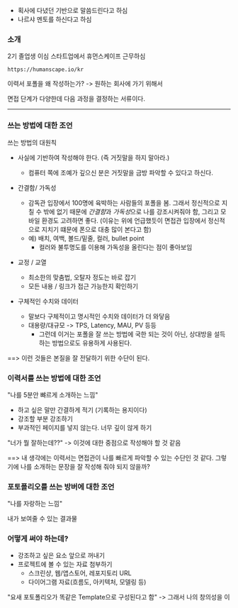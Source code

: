 - 획사에 다녔던 기반으로 말씀드린다고 하심
- 나르샤 멘토를 하신다고 하심

### 소개
2기 졸업생 이심
스타트업에서 휴먼스케이프 근무하심
```
https://humanscape.io/kr
```

이력서 포폴을 왜 작성하는가?
-> 원하는 회사에 가기 위해서 

면접 단계가 다양한데 다음 과정을 결정하는 서류이다. 

---
### 쓰는 방법에 대한 조언
쓰는 방법의 대원칙

- 사실에 기반하여 작성해야 한다. (즉 거짓말을 하지 말아라.) 
	- 컴퓨터 쪽에 조예가 깊으신 분은 거짓말을 금방 파악할 수 있다고 하신다.

- 간결함/ 가독성
	- 감독관 입장에서 100명에 육박하는 사람들의 포폴을 봄. 그래서 정신적으로 지칠 수 밖에 없기 때문에 *간결함*과 *가독성*으로 나를 강조시켜줘야 함, 그리고 모바일 환경도 고려하면 좋다. (이유는 위에 언급했듯이 면접관 입장에서 정신적으로 지치기 떄문에 폰으로 대충 많이 본다고 함)
	- 예) 배치, 여백, 볼드/밑줄, 컬러, bullet point
		- 컬러와 불투명도를 이용해 가독성을 올린다는 점이 좋아보임 

- 교정 / 교열 
	- 최소한의 맞춤법, 오탈자 정도는 바로 잡기
	- 모든 내용 / 링크가 접근 가능한지 확인하기 

- 구체적인 수치와 데이터
	- 말보다 구체적이고 명시적인 수치와 데이터가 더 와닿음 
	- 대용량/대규모 -> TPS, Latency, MAU, PV 등등
		- 그런데 이거는 포폴을 잘 쓰는 방법에 국한 되는 것이 아닌, 상대방을 설득하는 방법으로도 유용하게 사용된다.


==> 이런 것들은 본질을 잘 전달하기 위한 수단이 된다.



### 이력서를 쓰는 방법에 대한 조언
"나를 5분안 뺘르게 소개하는 느낌"

- 하고 싶은 말만 간결하게 적기 (기록하는 용지이다)
- 강조할 부분 강조하기 
- 부과적인 페이지를 넣지 않는다. 너무 깊이 않게 하기 

"너가 뭘 잘하는데??" -> 이것에 대한 중점으로 작성해야 할 것 같음  



==> 내 생각에는 이력서는 면접관이 나를 빠르게 파악할 수 있는 수단인 것 같다. 그렇기에 나를 소개하는 문장을 잘 작성해 줘야 되지 않을까?




### 포토폴리오를 쓰는 방버에 대한 조언
"나를 자랑하는 느낌"

내가 보여줄 수 있는 결과물 

### 어떻게 써야 하는데?
- 강조하고 싶은 요소 앞으로 꺼내기 
- 프로젝트에 볼 수 있는 자료 첨부하기 
	- 스크린샹, 웹/앱스토어, 레포지토리 URL
	- 다이어그램 자료(흐름도, 아키텍처, 모델링 등)


"요새 포토폴리오가 똑같은 Template으로 구성된다고 함"
-> 그래서 나의 창의성을 이